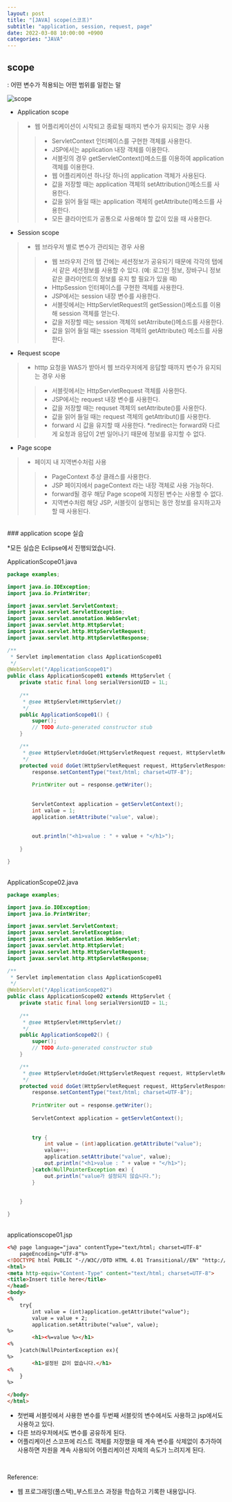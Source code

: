 ```yaml
---
layout: post
title: "[JAVA] scope(스코프)"
subtitle: "application, session, request, page"
date: 2022-03-08 10:00:00 +0900
categories: "JAVA"
---
```


## scope 
: 어떤 변수가 적용되는 어떤 범위를 일컫는 말

![scope](/img/posts/javaetc/scope.jpg)


- Application scope
> - 웹 어플리케이션이 시작되고 종료될 때까지 변수가 유지되는 경우 사용
> > - ServletContext 인터페이스를 구현한 객체를 사용한다.
> > - JSP에서는 application 내장 객체를 이용한다.
> > - 서블릿의 경우 getServletContext()메소드를 이용하여 application 객체를 이용한다. 
> > - 웹 어플리케이션 하나당 하나의 application 객체가 사용된다.
> > - 값을 저장할 때는 application 객체의 setAttribution()메소드를 사용한다. 
> > - 값을 읽어 들일 때는 application 객체의 getAttribute()메소드를 사용한다.
> > - 모든 클라이언트가 공통으로 사용해야 할 값이 있을 때 사용한다. 

- Session scope
> - 웹 브라우저 별로 변수가 관리되는 경우 사용
> > - 웹 브라우저 간의 탭 간에는 세션정보가 공유되기 때문에 각각의 탭에서 같은 세션정보를 사용할 수 있다. (예: 로그인 정보, 장바구니 정보 같은  클라이언트의 정보를 유지 할 필요가 있을 때)
> > - HttpSession 인터페이스를 구현한 객체를 사용한다.
> > - JSP에서는 session 내장 변수를 사용한다.
> > - 서블릿에서는 HttpServletRequest의 getSession()메소드를 이용해 session 객체를 얻는다.
> > - 값을 저장할 때는 session 객체의 setAtrribute()메소드를 사용한다.
> > - 값을 읽어 들일 때는 ssession 객체의 getAttribute() 메소드를 사용한다.


- Request scope
> - htttp 요청을 WAS가 받아서 웹 브라우저에게 응답할 때까지 변수가 유지되는 경우 사용
> > - 서블릿에서는 HttpServletRequest 객체를 사용한다. 
> > - JSP에서는 request 내장 변수를 사용한다.
> > - 값을 저장할 때는 requset 객체의 setAttribute()를 사용한다.
> > - 값을 읽어 들일 때는 request 객체의 getAttribut()를 사용한다.
> > - forward 시 값을 유지할 때 사용한다. 
> > *redirect는 forward와 다르게 요청과 응답이 2번 일어나기 때문에 정보를 유지할 수 없다. 

- Page scope
> - 페이지 내 지역변수처럼 사용
> > - PageContext 추상 클래스를 사용한다.
> > - JSP 페이지에서 pageContext 라는 내장 객체로 사용 가능하다.
> > - forward될 경우 해당 Page scope에 지정된 변수는 사용할 수 없다.
> > - 지역변수처럼 해당 JSP, 서블릿이 실행되는 동안 정보를 유지하고자 할 때 사용된다.

<br>
### application scope 실습

*모든 실습은 Eclipse에서 진행되었습니다.

ApplicationScope01.java
```java
package examples;

import java.io.IOException;
import java.io.PrintWriter;

import javax.servlet.ServletContext;
import javax.servlet.ServletException;
import javax.servlet.annotation.WebServlet;
import javax.servlet.http.HttpServlet;
import javax.servlet.http.HttpServletRequest;
import javax.servlet.http.HttpServletResponse;

/**
 * Servlet implementation class ApplicationScope01
 */
@WebServlet("/ApplicationScope01")
public class ApplicationScope01 extends HttpServlet {
    private static final long serialVersionUID = 1L;
       
    /**
     * @see HttpServlet#HttpServlet()
     */
    public ApplicationScope01() {
        super();
        // TODO Auto-generated constructor stub
    }

    /**
     * @see HttpServlet#doGet(HttpServletRequest request, HttpServletResponse response)
     */
    protected void doGet(HttpServletRequest request, HttpServletResponse response) throws ServletException, IOException {
        response.setContentType("text/html; charset=UTF-8");
        
        PrintWriter out = response.getWriter();
        
        
        ServletContext application = getServletContext();
        int value = 1;
        application.setAttribute("value", value);
        
        
        out.println("<h1>value : " + value + "</h1>");
        
    }

}
```
<br>
ApplicationScope02.java

```java
package examples;

import java.io.IOException;
import java.io.PrintWriter;

import javax.servlet.ServletContext;
import javax.servlet.ServletException;
import javax.servlet.annotation.WebServlet;
import javax.servlet.http.HttpServlet;
import javax.servlet.http.HttpServletRequest;
import javax.servlet.http.HttpServletResponse;

/**
 * Servlet implementation class ApplicationScope01
 */
@WebServlet("/ApplicationScope02")
public class ApplicationScope02 extends HttpServlet {
    private static final long serialVersionUID = 1L;
       
    /**
     * @see HttpServlet#HttpServlet()
     */
    public ApplicationScope02() {
        super();
        // TODO Auto-generated constructor stub
    }

    /**
     * @see HttpServlet#doGet(HttpServletRequest request, HttpServletResponse response)
     */
    protected void doGet(HttpServletRequest request, HttpServletResponse response) throws ServletException, IOException {
        response.setContentType("text/html; charset=UTF-8");
        
        PrintWriter out = response.getWriter();
        
        ServletContext application = getServletContext();
        
        
        try {
            int value = (int)application.getAttribute("value");
            value++;
            application.setAttribute("value", value);
            out.println("<h1>value : " + value + "</h1>");
        }catch(NullPointerException ex) {
            out.println("value가 설정되지 않습니다.");
        }
        
        
    }

}
```
<br>
applicationscope01.jsp

```html
<%@ page language="java" contentType="text/html; charset=UTF-8"
    pageEncoding="UTF-8"%>
<!DOCTYPE html PUBLIC "-//W3C//DTD HTML 4.01 Transitional//EN" "http://www.w3.org/TR/html4/loose.dtd">
<html>
<meta http-equiv="Content-Type" content="text/html; charset=UTF-8">
<title>Insert title here</title>
</head>
<body>
<%
    try{
        int value = (int)application.getAttribute("value");
        value = value + 2;
        application.setAttribute("value", value);
%>
        <h1><%=value %></h1>
<%        
    }catch(NullPointerException ex){
%>
        <h1>설정된 값이 없습니다.</h1>
<%        
    }
%>

</body>
</html>
```

- 첫번째 서블릿에서 사용한 변수를 두번째 서블릿의 변수에서도 사용하고 jsp에서도 사용하고 있다.
- 다른 브라우저에서도 변수를 공유하게 된다. 
- 어플리케이션 스코프에 리스트 객체를 저장했을 때 계속 변수를 삭제없이 추가하여 사용하면 자원을 계속 사용되어 어플리케이션 자체의 속도가 느려지게 된다. 

<br>

Reference:
- 웹 프로그래밍(풀스택)_부스트코스 과정을 학습하고 기록한 내용입니다. 